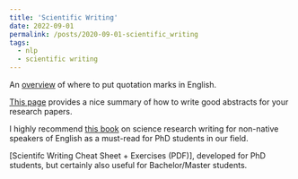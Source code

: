 ```yaml
---
title: 'Scientific Writing'
date: 2022-09-01
permalink: /posts/2020-09-01-scientific_writing
tags:
  - nlp
  - scientific writing
---
```


An [overview](https://blog.apastyle.org/apastyle/2011/08/punctuating-around-quotation-marks.html) of where to put quotation marks in English.

[This page](http://users.ece.cmu.edu/~koopman/essays/abstract.html) provides a nice summary of how to write good abstracts for your research papers.

I highly recommend [this book](https://www.worldscientific.com/worldscibooks/10.1142/q0232) on science research writing for non-native speakers of English as a must-read for PhD students in our field.

[Scientifc Writing Cheat Sheet + Exercises (PDF)], developed for PhD students, but certainly also useful for Bachelor/Master students.
